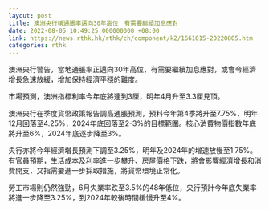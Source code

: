 ```yaml
---
layout: post
title: 澳洲央行稱通脹率邁向30年高位　有需要繼續加息應對
date: 2022-08-05 10:49:25.000000000 +08:00
link: https://news.rthk.hk/rthk/ch/component/k2/1661015-20220805.htm
categories: rthk
---
```


澳洲央行警告，當地通脹率正邁向30年高位，有需要繼續加息應對，或會令經濟增長急速放緩，增加保持經濟平穩的難度。

市場預測，澳洲指標利率今年底將達到3厘，明年4月升至3.3厘見頂。

澳洲央行在季度貨幣政策報告調高通脹預測，預料今年第4季將升至7.75%，明年12月回落至4.25%，2024年底回落至2-3%的目標範圍。核心消費物價指數年底將升至6%，2024年底逐步降至3%。

央行亦將今年經濟增長預測下調至3.25%，明年及2024年的增速放慢至1.75%。有官員預期，生活成本及利率進一步攀升、房屋價格下跌，將會影響經濟增長和消費開支，又指需要進一步採取措施，將貨幣環境正常化。

勞工市場則仍然強勁，6月失業率跌至3.5%的48年低位，央行預計今年底失業率將進一步降至3.25%，到2024年較後時間緩慢升至4%。
